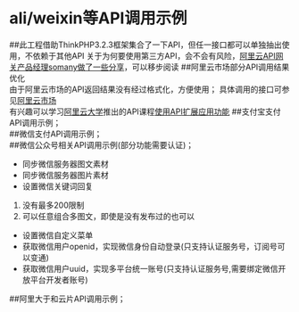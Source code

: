 # ali/weixin等API调用示例
##此工程借助ThinkPHP3.2.3框架集合了一下API，但任一接口都可以单独抽出使用，不依赖于其他API
关于为何要使用第三方API，会不会有风险，[阿里云API网关产品经理somany做了一些分享](https://yq.aliyun.com/articles/72533?spm=5176.100239.0.0.g6BX1g)，可以移步阅读
##阿里云市场部分API调用结果优化  
由于阿里云市场的API返回结果没有经过格式化，方便使用；
具体调用的接口可参见[阿里云市场](https://promotion.aliyun.com/ntms/market/data.html?spm=5176.8142029.414693.37.Agg7CB)  
有兴趣可以学习[阿里云大学](https://edu.aliyun.com/)推出的API课程[使用API扩展应用功能](https://edu.aliyun.com/course/69?spm=0.0.0.0.k7BeWl)
##支付宝支付API调用示例；  
##微信支付API调用示例；  
##微信公众号相关API调用示例(部分功能需要认证)；  
* 同步微信服务器图文素材  
* 同步微信服务器图片素材  
* 设置微信关键词回复  
 1. 没有最多200限制  
 2. 可以任意组合多图文，即使是没有发布过的也可以  
* 设置微信自定义菜单  
* 获取微信用户openid，实现微信身份自动登录(只支持认证服务号，订阅号可以变通)  
* 获取微信用户uuid，实现多平台统一账号(只支持认证服务号,需要绑定微信开放平台开发者账号)  

##阿里大于和云片API调用示例；  
